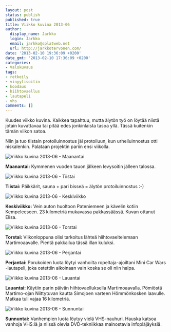 ```yaml
---
layout: post
status: publish
published: true
title: Viikko kuvina 2013-06
author:
  display_name: Jarkko
  login: Jarkko
  email: jarkko@splatweb.net
  url: http://jarkkotervonen.com/
date: '2013-02-10 19:36:09 +0200'
date_gmt: '2013-02-10 17:36:09 +0200'
categories:
- Valokuvaus
tags:
- retkeily
- vinyylisoitin
- koodaus
- hiihtovaellus
- lautapeli
- vhs
comments: []
---
```

Kuudes viikko kuvina. Kaikkea tapahtuu, mutta älytön työ on löytää niistä jotain kuvattavaa tai pitää edes jonkinlaista tasoa yllä. Tässä kuitenkin tämän viikon satoa.

Niin ja tuo tiistain protoiluinnostus jäi protoiluun, kun urheiluinnostus otti niskalenkin. Palataan projektin pariin ensi viikolla.

<img alt="Viikko kuvina 2013-06 - Maanantai" src="http://jarkkotervonen.com/wp-content/uploads/2013/02/2013-06-ma-550x364.jpg" />

__Maanantai:__ Kymmenen vuoden tauon jälkeen levysoitin jälleen talossa.

<img alt="Viikko kuvina 2013-06 - Tiistai" src="http://jarkkotervonen.com/wp-content/uploads/2013/02/2013-07-ti-550x410.jpg" />

__Tiistai:__ Päikkärit, sauna + pari bisseä = älytön protoiluinnostus :-)

<img alt="Viikko kuvina 2013-06 - Keskiviikko" src="http://jarkkotervonen.com/wp-content/uploads/2013/02/2013-07-ke-550x364.jpg" />

__Keskiviikko:__ Vein auton huoltoon Pateniemeen ja kävelin kotiin Kempeleeseen. 23 kilometriä mukavassa pakkassäässä. Kuvan ottanut Elisa.

<img alt="Viikko kuvina 2013-06 - Torstai" src="http://jarkkotervonen.com/wp-content/uploads/2013/02/2013-06-to-366x550.jpg" />

__Torstai:__ Viikonloppuna olisi tarkoitus lähteä hiihtovaeltelemaan Martimoaavalle. Pientä pakkailua tässä illan kuluksi.

<img alt="Viikko kuvina 2013-06 - Perjantai" src="http://jarkkotervonen.com/wp-content/uploads/2013/02/2013-06-pe-550x410.jpg" />

__Perjantai:__ Porukoiden luota löytyi vanhoilta ropeltaja-ajoiltani Mini Car Wars -lautapeli, joka ostettiin aikoinaan vain koska se oli niin halpa.

<img alt="Viikko kuvina 2013-06 - Lauantai" src="http://jarkkotervonen.com/wp-content/uploads/2013/02/2013-06-la-550x365.jpg" />

__Lauantai:__ Käytiin parin päivän hiihtovaelluksella Martimoaavalla. Pömiöstä Martimo-ojan Niittytuvan kautta Simojoen varteen Hömmönkosken laavulle. Matkaa tuli vajaa 16 kilometriä.

<img alt="Viikko kuvina 2013-06 - Sunnuntai" src="http://jarkkotervonen.com/wp-content/uploads/2013/02/2013-06-su-550x410.jpg" />

__Sunnuntai:__ Vanhempien luota löytyy vielä VHS-nauhuri. Hauska katsoa vanhoja VHS:iä ja niissä olevia DVD-tekniikkaa mainostavia infopläjäyksiä.
